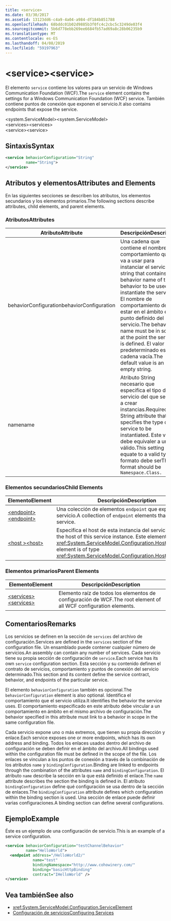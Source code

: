 ```yaml
---
title: <service>
ms.date: 03/30/2017
ms.assetid: 13123dd6-c4a9-4a04-a984-df184b851788
ms.openlocfilehash: 68bddc01b02d9885b3f0fc4c2cbc5c3249de03f4
ms.sourcegitcommit: 5b6d778ebb269ee6684fb57ad69a8c28b06235b9
ms.translationtype: MT
ms.contentlocale: es-ES
ms.lasthandoff: 04/08/2019
ms.locfileid: "59197963"
---
```

# <a name="service"></a><span data-ttu-id="f45d9-101">\<service></span><span class="sxs-lookup"><span data-stu-id="f45d9-101">\<service></span></span>
<span data-ttu-id="f45d9-102">El elemento `service` contiene los valores para un servicio de Windows Communication Foundation (WCF).</span><span class="sxs-lookup"><span data-stu-id="f45d9-102">The `service` element contains the settings for a Windows Communication Foundation (WCF) service.</span></span> <span data-ttu-id="f45d9-103">También contiene puntos de conexión que exponen el servicio.</span><span class="sxs-lookup"><span data-stu-id="f45d9-103">It also contains endpoints that expose the service.</span></span>  
  
 <span data-ttu-id="f45d9-104">\<system.ServiceModel></span><span class="sxs-lookup"><span data-stu-id="f45d9-104">\<system.ServiceModel></span></span>  
<span data-ttu-id="f45d9-105">\<services></span><span class="sxs-lookup"><span data-stu-id="f45d9-105">\<services></span></span>  
<span data-ttu-id="f45d9-106">\<service></span><span class="sxs-lookup"><span data-stu-id="f45d9-106">\<service></span></span>  
  
## <a name="syntax"></a><span data-ttu-id="f45d9-107">Sintaxis</span><span class="sxs-lookup"><span data-stu-id="f45d9-107">Syntax</span></span>  
  
```xml  
<service behaviorConfiguration="String"
         name="String">
</service>
```  
  
## <a name="attributes-and-elements"></a><span data-ttu-id="f45d9-108">Atributos y elementos</span><span class="sxs-lookup"><span data-stu-id="f45d9-108">Attributes and Elements</span></span>  
 <span data-ttu-id="f45d9-109">En las siguientes secciones se describen los atributos, los elementos secundarios y los elementos primarios.</span><span class="sxs-lookup"><span data-stu-id="f45d9-109">The following sections describe attributes, child elements, and parent elements.</span></span>  
  
### <a name="attributes"></a><span data-ttu-id="f45d9-110">Atributos</span><span class="sxs-lookup"><span data-stu-id="f45d9-110">Attributes</span></span>  
  
|<span data-ttu-id="f45d9-111">Atributo</span><span class="sxs-lookup"><span data-stu-id="f45d9-111">Attribute</span></span>|<span data-ttu-id="f45d9-112">Descripción</span><span class="sxs-lookup"><span data-stu-id="f45d9-112">Description</span></span>|  
|---------------|-----------------|  
|<span data-ttu-id="f45d9-113">behaviorConfiguration</span><span class="sxs-lookup"><span data-stu-id="f45d9-113">behaviorConfiguration</span></span>|<span data-ttu-id="f45d9-114">Una cadena que contiene el nombre de comportamiento que se va a usar para instanciar el servicio.</span><span class="sxs-lookup"><span data-stu-id="f45d9-114">A string that contains the behavior name of the behavior to be used to instantiate the service.</span></span> <span data-ttu-id="f45d9-115">El nombre de comportamiento debe estar en el ámbito en el punto definido del servicio.</span><span class="sxs-lookup"><span data-stu-id="f45d9-115">The behavior name must be in scope at the point the service is defined.</span></span> <span data-ttu-id="f45d9-116">El valor predeterminado es una cadena vacía.</span><span class="sxs-lookup"><span data-stu-id="f45d9-116">The default value is an empty string.</span></span>|  
|<span data-ttu-id="f45d9-117">name</span><span class="sxs-lookup"><span data-stu-id="f45d9-117">name</span></span>|<span data-ttu-id="f45d9-118">Atributo String necesario que especifica el tipo del servicio del que se van a crear instancias.</span><span class="sxs-lookup"><span data-stu-id="f45d9-118">Required String attribute that specifies the type of the service to be instantiated.</span></span> <span data-ttu-id="f45d9-119">Este valor debe equivaler a un tipo válido.</span><span class="sxs-lookup"><span data-stu-id="f45d9-119">This setting must equate to a valid type.</span></span> <span data-ttu-id="f45d9-120">El formato debe ser</span><span class="sxs-lookup"><span data-stu-id="f45d9-120">The format should be</span></span> `Namespace.Class.`|  
  
### <a name="child-elements"></a><span data-ttu-id="f45d9-121">Elementos secundarios</span><span class="sxs-lookup"><span data-stu-id="f45d9-121">Child Elements</span></span>  
  
|<span data-ttu-id="f45d9-122">Elemento</span><span class="sxs-lookup"><span data-stu-id="f45d9-122">Element</span></span>|<span data-ttu-id="f45d9-123">Descripción</span><span class="sxs-lookup"><span data-stu-id="f45d9-123">Description</span></span>|  
|-------------|-----------------|  
|[<span data-ttu-id="f45d9-124">\<endpoint></span><span class="sxs-lookup"><span data-stu-id="f45d9-124">\<endpoint></span></span>](../../../../../docs/framework/configure-apps/file-schema/wcf/endpoint-element.md)|<span data-ttu-id="f45d9-125">Una colección de elementos `endpoint` que exponen este servicio.</span><span class="sxs-lookup"><span data-stu-id="f45d9-125">A collection of `endpoint` elements that expose this service.</span></span>|  
|[<span data-ttu-id="f45d9-126">\<host ></span><span class="sxs-lookup"><span data-stu-id="f45d9-126">\<host></span></span>](../../../../../docs/framework/configure-apps/file-schema/wcf/host.md)|<span data-ttu-id="f45d9-127">Especifica el host de esta instancia del servicio.</span><span class="sxs-lookup"><span data-stu-id="f45d9-127">Specifies the host of this service instance.</span></span> <span data-ttu-id="f45d9-128">Este elemento es del tipo <xref:System.ServiceModel.Configuration.HostElement>.</span><span class="sxs-lookup"><span data-stu-id="f45d9-128">This element is of type <xref:System.ServiceModel.Configuration.HostElement>.</span></span>|  
  
### <a name="parent-elements"></a><span data-ttu-id="f45d9-129">Elementos primarios</span><span class="sxs-lookup"><span data-stu-id="f45d9-129">Parent Elements</span></span>  
  
|<span data-ttu-id="f45d9-130">Elemento</span><span class="sxs-lookup"><span data-stu-id="f45d9-130">Element</span></span>|<span data-ttu-id="f45d9-131">Descripción</span><span class="sxs-lookup"><span data-stu-id="f45d9-131">Description</span></span>|  
|-------------|-----------------|  
|[<span data-ttu-id="f45d9-132">\<services></span><span class="sxs-lookup"><span data-stu-id="f45d9-132">\<services></span></span>](../../../../../docs/framework/configure-apps/file-schema/wcf/services.md)|<span data-ttu-id="f45d9-133">Elemento raíz de todos los elementos de configuración de WCF.</span><span class="sxs-lookup"><span data-stu-id="f45d9-133">The root element of all WCF configuration elements.</span></span>|  
  
## <a name="remarks"></a><span data-ttu-id="f45d9-134">Comentarios</span><span class="sxs-lookup"><span data-stu-id="f45d9-134">Remarks</span></span>  
 <span data-ttu-id="f45d9-135">Los servicios se definen en la sección de `services` del archivo de configuración.</span><span class="sxs-lookup"><span data-stu-id="f45d9-135">Services are defined in the `services` section of the configuration file.</span></span> <span data-ttu-id="f45d9-136">Un ensamblado puede contener cualquier número de servicios.</span><span class="sxs-lookup"><span data-stu-id="f45d9-136">An assembly can contain any number of services.</span></span> <span data-ttu-id="f45d9-137">Cada servicio tiene su propia sección de configuración de `service`.</span><span class="sxs-lookup"><span data-stu-id="f45d9-137">Each service has its own `service` configuration section.</span></span> <span data-ttu-id="f45d9-138">Esta sección y su contenido definen el contrato de servicios, comportamiento y puntos de conexión del servicio determinado.</span><span class="sxs-lookup"><span data-stu-id="f45d9-138">This section and its content define the service contract, behavior, and endpoints of the particular service.</span></span>  
  
 <span data-ttu-id="f45d9-139">El elemento `behaviorConfiguration` también es opcional.</span><span class="sxs-lookup"><span data-stu-id="f45d9-139">The `behaviorConfiguration` element is also optional.</span></span> <span data-ttu-id="f45d9-140">Identifica el comportamiento que el servicio utiliza.</span><span class="sxs-lookup"><span data-stu-id="f45d9-140">It identifies the behavior the service uses.</span></span> <span data-ttu-id="f45d9-141">El comportamiento especificado en este atributo debe vincular a un comportamiento en ámbito en el mismo archivo de configuración.</span><span class="sxs-lookup"><span data-stu-id="f45d9-141">The behavior specified in this attribute must link to a behavior in scope in the same configuration file.</span></span>  
  
 <span data-ttu-id="f45d9-142">Cada servicio expone uno o más extremos, que tienen su propia dirección y enlace.</span><span class="sxs-lookup"><span data-stu-id="f45d9-142">Each service exposes one or more endpoints, which has its own address and binding.</span></span> <span data-ttu-id="f45d9-143">Todos los enlaces usados dentro del archivo de configuración se deben definir en el ámbito del archivo.</span><span class="sxs-lookup"><span data-stu-id="f45d9-143">All bindings used within the configuration file must be defined in the scope of the file.</span></span> <span data-ttu-id="f45d9-144">Los enlaces se vinculan a los puntos de conexión a través de la combinación de los atributos `name` y `bindingConfiguration`.</span><span class="sxs-lookup"><span data-stu-id="f45d9-144">Binding are linked to endpoints through the combination of the attributes `name` and `bindingConfiguration`.</span></span> <span data-ttu-id="f45d9-145">El atributo `name` describe la sección en la que está definido el enlace.</span><span class="sxs-lookup"><span data-stu-id="f45d9-145">The `name` attribute describes the section the binding is defined in.</span></span> <span data-ttu-id="f45d9-146">El atributo `bindingConfiguration` define qué configuración se usa dentro de la sección de enlaces.</span><span class="sxs-lookup"><span data-stu-id="f45d9-146">The `bindingConfiguration` attribute defines which configuration within the binding section is used.</span></span> <span data-ttu-id="f45d9-147">Una sección de enlace puede definir varias configuraciones.</span><span class="sxs-lookup"><span data-stu-id="f45d9-147">A binding section can define several configurations.</span></span>  
  
## <a name="example"></a><span data-ttu-id="f45d9-148">Ejemplo</span><span class="sxs-lookup"><span data-stu-id="f45d9-148">Example</span></span>  
 <span data-ttu-id="f45d9-149">Éste es un ejemplo de una configuración de servicio.</span><span class="sxs-lookup"><span data-stu-id="f45d9-149">This is an example of a service configuration.</span></span>  
  
```xml  
<service behaviorConfiguration="testChannelBehavior"
         name="HelloWorld">
  <endpoint address="/HelloWorld2/"
            name="test"
            bindingNamespace="http://www.cohowinery.com/"
            binding="basicHttpBinding"
            contract="IHelloWorld" />
</service>
```  
  
## <a name="see-also"></a><span data-ttu-id="f45d9-150">Vea también</span><span class="sxs-lookup"><span data-stu-id="f45d9-150">See also</span></span>

- <xref:System.ServiceModel.Configuration.ServiceElement>
- [<span data-ttu-id="f45d9-151">Configuración de servicios</span><span class="sxs-lookup"><span data-stu-id="f45d9-151">Configuring Services</span></span>](../../../../../docs/framework/wcf/configuring-services.md)
